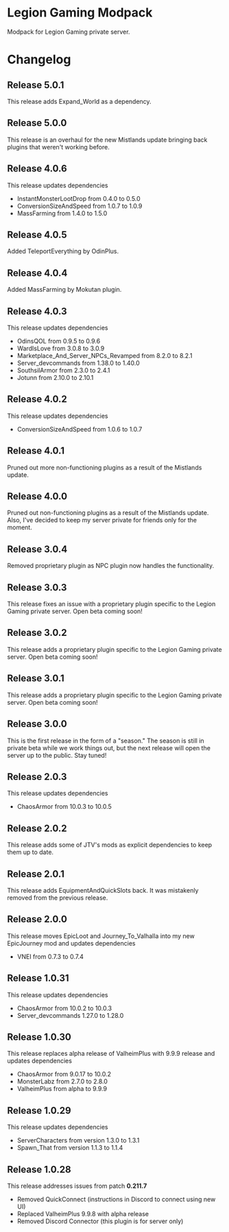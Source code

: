 # Legion Gaming Modpack

Modpack for Legion Gaming private server.

# Changelog

## Release 5.0.1

This release adds Expand_World as a dependency.

## Release 5.0.0

This release is an overhaul for the new Mistlands update bringing back plugins that weren't working before.

## Release 4.0.6

This release updates dependencies

* InstantMonsterLootDrop from 0.4.0 to 0.5.0
* ConversionSizeAndSpeed from 1.0.7 to 1.0.9
* MassFarming from 1.4.0 to 1.5.0

## Release 4.0.5

Added TeleportEverything by OdinPlus.

## Release 4.0.4

Added MassFarming by Mokutan plugin.

## Release 4.0.3

This release updates dependencies

* OdinsQOL from 0.9.5 to 0.9.6
* WardIsLove from 3.0.8 to 3.0.9
* Marketplace_And_Server_NPCs_Revamped from 8.2.0 to 8.2.1
* Server_devcommands from 1.38.0 to 1.40.0
* SouthsilArmor from 2.3.0 to 2.4.1
* Jotunn from 2.10.0 to 2.10.1

## Release 4.0.2

This release updates dependencies

* ConversionSizeAndSpeed from 1.0.6 to 1.0.7

## Release 4.0.1

Pruned out more non-functioning plugins as a result of the Mistlands update.

## Release 4.0.0

Pruned out non-functioning plugins as a result of the Mistlands update. Also, I've decided to keep my server private for friends only for the moment.

## Release 3.0.4

Removed proprietary plugin as NPC plugin now handles the functionality.

## Release 3.0.3

This release fixes an issue with a proprietary plugin specific to the Legion Gaming private server. Open beta coming soon!

## Release 3.0.2

This release adds a proprietary plugin specific to the Legion Gaming private server. Open beta coming soon!

## Release 3.0.1

This release adds a proprietary plugin specific to the Legion Gaming private server. Open beta coming soon!

## Release 3.0.0

This is the first release in the form of a "season." The season is still in private beta while we work things out, but the next release will open the server up to the public. Stay tuned!

## Release 2.0.3

This release updates dependencies

* ChaosArmor from 10.0.3 to 10.0.5

## Release 2.0.2

This release adds some of JTV's mods as explicit dependencies to keep them up to date.

## Release 2.0.1

This release adds EquipmentAndQuickSlots back. It was mistakenly removed from the previous release.

## Release 2.0.0

This release moves EpicLoot and Journey_To_Valhalla into my new EpicJourney mod and updates dependencies

* VNEI from 0.7.3 to 0.7.4

## Release 1.0.31

This release updates dependencies

* ChaosArmor from 10.0.2 to 10.0.3
* Server_devcommands 1.27.0 to 1.28.0

## Release 1.0.30

This release replaces alpha release of ValheimPlus with 9.9.9 release and updates dependencies

* ChaosArmor from 9.0.17 to 10.0.2
* MonsterLabz from 2.7.0 to 2.8.0
* ValheimPlus from alpha to 9.9.9

## Release 1.0.29

This release updates dependencies

* ServerCharacters from version 1.3.0 to 1.3.1
* Spawn_That from version 1.1.3 to 1.1.4

## Release 1.0.28

This release addresses issues from patch **0.211.7**

* Removed QuickConnect (instructions in Discord to connect using new UI)
* Replaced ValheimPlus 9.9.8 with alpha release
* Removed Discord Connector (this plugin is for server only)